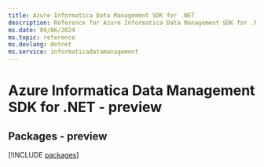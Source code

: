 ```yaml
---
title: Azure Informatica Data Management SDK for .NET
description: Reference for Azure Informatica Data Management SDK for .NET
ms.date: 09/06/2024
ms.topic: reference
ms.devlang: dotnet
ms.service: informaticadatamanagement
---
```

# Azure Informatica Data Management SDK for .NET - preview
## Packages - preview
[!INCLUDE [packages](informatica-data-management-index.md)]